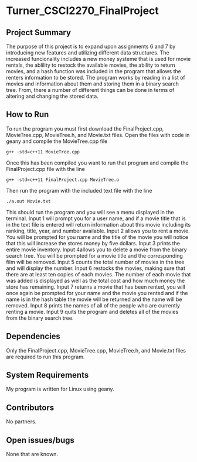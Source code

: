# Turner_CSCI2270_FinalProject
## Project Summary
The purpose of this project is to expand upon assignments 6 and 7 by introducing new features and utilizing different data structures.
The increased funcionality includes a new money systeme that is used for movie rentals, the ablility to restock the available movies, the ability to
return movies, and a hash function was included in the program that allows the renters information to be stored.
The program works by reading in a list of movies and information about them and storing them in a binary search tree. From, there a number of different
things can be done in terms of altering and changing the stored data.

## How to Run
To run the program you must first download the FinalProject.cpp, MovieTree.cpp, MovieTree.h, and Movie.txt files. Open the files with code
in geany and compile the MovieTree.cpp file
```
g++ -std=c++11 MovieTree.cpp
```
Once this has been compiled you want to run that program and compile the
FinalProject.cpp file with the line
```
g++ -std=c++11 FinalProject.cpp MovieTree.o
```
Then run the program with the included text file with the line
```
./a.out Movie.txt
```
This should run the program and you will see a menu displayed in the terminal. Input 1 will prompt you for a user name, and if a
movie title that is in the text file is entered will return information about this movie including its ranking, title, year, and number available. 
Input 2 allows you to rent a movie. You will be prompted for you name and the title of the movie you will notice that this will increase the stores 
money by five dollars. Input 3 prints the entire movie inventory. Input 4allows you to delete a movie from the binary search tree. You will be 
prompted for a movie title and the corresponding film will be removed. Input 5 counts the total number of movies in the tree and will display the 
number. Input 6 restocks the movies, making sure that there are at least ten copies of each movies. The number of each movie that was added is 
displayed as well as the total cost and how much money the store has remaining. Input 7 returns a movie that has been rented, you will once again
be prompted for your name and the movie you rented and if the name is in the hash table the movie will be returned and the name will be removed.
Input 8 prints the names of all of the people who are currently renting a movie. Input 9 quits the program and deletes all of the movies from the
binary search tree.

## Dependencies
Only the FinalProject.cpp, MovieTree.cpp, MovieTree.h, and Movie.txt files are required to run this program.

## System Requirements
My program is written for Linux using geany.

## Contributors
No partners.

## Open issues/bugs
None that are known.